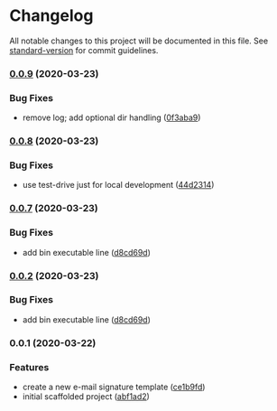 # Changelog

All notable changes to this project will be documented in this file. See [standard-version](https://github.com/conventional-changelog/standard-version) for commit guidelines.

### [0.0.9](https://github.com/d-koppenhagen/a-mail-signature/compare/v0.0.8...v0.0.9) (2020-03-23)


### Bug Fixes

* remove log; add optional dir handling ([0f3aba9](https://github.com/d-koppenhagen/a-mail-signature/commit/0f3aba9149ce26d8e6080a02442994eb93ee5a1d))

### [0.0.8](https://github.com/d-koppenhagen/a-mail-signature/compare/v0.0.7...v0.0.8) (2020-03-23)


### Bug Fixes

* use test-drive just for local development ([44d2314](https://github.com/d-koppenhagen/a-mail-signature/commit/44d2314de559f69c6db3119761b383605cb2bb06))

### [0.0.7](https://github.com/d-koppenhagen/a-mail-signature/compare/v0.0.1...v0.0.7) (2020-03-23)


### Bug Fixes

* add bin executable line ([d8cd69d](https://github.com/d-koppenhagen/a-mail-signature/commit/d8cd69d801ba7c954b2bef5f7dd2a7c20759461a))

### [0.0.2](https://github.com/d-koppenhagen/a-mail-signature/compare/v0.0.1...v0.0.2) (2020-03-23)


### Bug Fixes

* add bin executable line ([d8cd69d](https://github.com/d-koppenhagen/a-mail-signature/commit/d8cd69d801ba7c954b2bef5f7dd2a7c20759461a))

### 0.0.1 (2020-03-22)


### Features

* create a new e-mail signature template ([ce1b9fd](https://github.com/d-koppenhagen/a-mail-signature/commit/ce1b9fda3668f9f0973bbd008c8a3398bb2dfdda))
* initial scaffolded project ([abf1ad2](https://github.com/d-koppenhagen/a-mail-signature/commit/abf1ad204d35d04c6bb48c1dc1dfaa2c51dd38ad))
